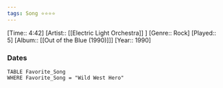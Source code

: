 ```yaml
---
tags: Song ⭐⭐⭐⭐ 
---
```

[Time:: 4:42]
[Artist:: [[Electric Light Orchestra]] ]
[Genre:: Rock]
[Played:: 5]
[Album:: [[Out of the Blue (1990)]]]
[Year:: 1990]
### Dates
````dataview
TABLE Favorite_Song
WHERE Favorite_Song = "Wild West Hero"
````